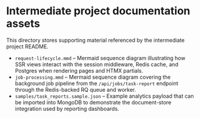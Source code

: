 # Intermediate project documentation assets

This directory stores supporting material referenced by the intermediate project README.

- `request-lifecycle.mmd` – Mermaid sequence diagram illustrating how SSR views interact with the
  session middleware, Redis cache, and Postgres when rendering pages and HTMX partials.
- `job-processing.mmd` – Mermaid sequence diagram covering the background job pipeline from the
  `/api/jobs/task-report` endpoint through the Redis-backed RQ queue and worker.
- `samples/task_reports.sample.json` – Example analytics payload that can be imported into MongoDB to
  demonstrate the document-store integration used by reporting dashboards.
